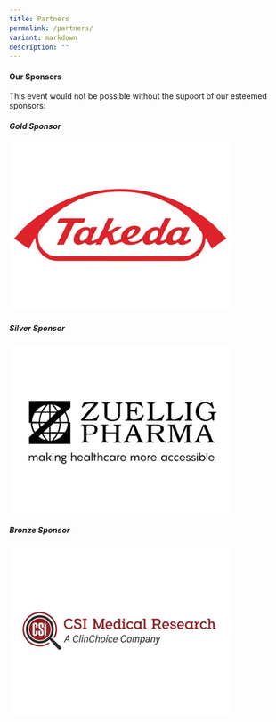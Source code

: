 ```yaml
---
title: Partners
permalink: /partners/
variant: markdown
description: ""
---
```

<h4><strong>Our Sponsors</strong></h4>

<p>This event would not be possible without the supoort of our esteemed sponsors:</p>
<div class="row padding--top--xl">
	<div class="col is-7">
<h5><strong>Gold Sponsor</strong></h5>
		<a href="https://www.takeda.com/"><img src="/images/Takeda.jpg"></a>
	</div>
</div>
<div class="row">
	<div class="col is-6">
				<h5><strong>Silver Sponsor</strong></h5>
		<a href="https://www.zuelligpharma.com/"><img src="/images/ZuelligPharma.jpg"></a>
						<h5><strong>Bronze Sponsor</strong></h5>
		<a href="https://www.csimedicalresearch.com/"><img src="/images/CSIMedicalResearch.jpg"></a>
	</div>
</div>